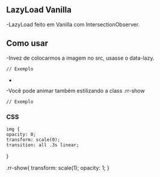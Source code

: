 ## LazyLoad Vanilla


-LazyLoad feito em Vanilla com IntersectionObserver.

## Como usar

-Invez de colocarmos a imagem no src, usasse o data-lazy.

    // Exemplo
- <div class="rr-lazyload">
     <img data-lazy="https://ik.imagekit.io/demo/img/image1.jpeg?tr=w-400,h-300" />
  </div>

-Você pode animar também estilizando a class .rr-show


    // Exemplo 

### CSS
    img {
    opacity: 0;
    transform: scale(0);
    transition: all .3s linear;
  }

  .rr-show{
    transform: scale(1);
    opacity: 1;
  }
